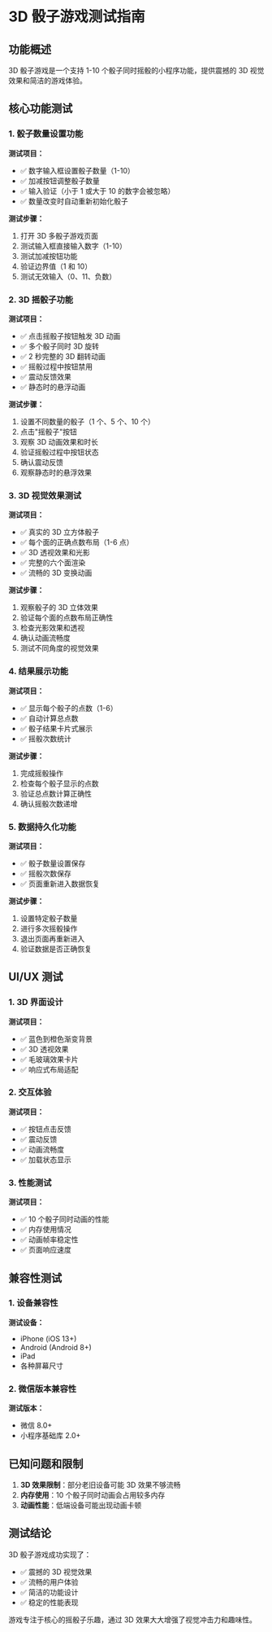 # 3D 骰子游戏测试指南

## 功能概述

3D 骰子游戏是一个支持 1-10 个骰子同时摇骰的小程序功能，提供震撼的 3D 视觉效果和简洁的游戏体验。

## 核心功能测试

### 1. 骰子数量设置功能

**测试项目：**

- ✅ 数字输入框设置骰子数量（1-10）
- ✅ 加减按钮调整骰子数量
- ✅ 输入验证（小于 1 或大于 10 的数字会被忽略）
- ✅ 数量改变时自动重新初始化骰子

**测试步骤：**

1. 打开 3D 多骰子游戏页面
2. 测试输入框直接输入数字（1-10）
3. 测试加减按钮功能
4. 验证边界值（1 和 10）
5. 测试无效输入（0、11、负数）

### 2. 3D 摇骰子功能

**测试项目：**

- ✅ 点击摇骰子按钮触发 3D 动画
- ✅ 多个骰子同时 3D 旋转
- ✅ 2 秒完整的 3D 翻转动画
- ✅ 摇骰过程中按钮禁用
- ✅ 震动反馈效果
- ✅ 静态时的悬浮动画

**测试步骤：**

1. 设置不同数量的骰子（1 个、5 个、10 个）
2. 点击"摇骰子"按钮
3. 观察 3D 动画效果和时长
4. 验证摇骰过程中按钮状态
5. 确认震动反馈
6. 观察静态时的悬浮效果

### 3. 3D 视觉效果测试

**测试项目：**

- ✅ 真实的 3D 立方体骰子
- ✅ 每个面的正确点数布局（1-6 点）
- ✅ 3D 透视效果和光影
- ✅ 完整的六个面渲染
- ✅ 流畅的 3D 变换动画

**测试步骤：**

1. 观察骰子的 3D 立体效果
2. 验证每个面的点数布局正确性
3. 检查光影效果和透视
4. 确认动画流畅度
5. 测试不同角度的视觉效果

### 4. 结果展示功能

**测试项目：**

- ✅ 显示每个骰子的点数（1-6）
- ✅ 自动计算总点数
- ✅ 骰子结果卡片式展示
- ✅ 摇骰次数统计

**测试步骤：**

1. 完成摇骰操作
2. 检查每个骰子显示的点数
3. 验证总点数计算正确性
4. 确认摇骰次数递增

### 5. 数据持久化功能

**测试项目：**

- ✅ 骰子数量设置保存
- ✅ 摇骰次数保存
- ✅ 页面重新进入数据恢复

**测试步骤：**

1. 设置特定骰子数量
2. 进行多次摇骰操作
3. 退出页面再重新进入
4. 验证数据是否正确恢复

## UI/UX 测试

### 1. 3D 界面设计

**测试项目：**

- ✅ 蓝色到橙色渐变背景
- ✅ 3D 透视效果
- ✅ 毛玻璃效果卡片
- ✅ 响应式布局适配

### 2. 交互体验

**测试项目：**

- ✅ 按钮点击反馈
- ✅ 震动反馈
- ✅ 动画流畅度
- ✅ 加载状态显示

### 3. 性能测试

**测试项目：**

- ✅ 10 个骰子同时动画的性能
- ✅ 内存使用情况
- ✅ 动画帧率稳定性
- ✅ 页面响应速度

## 兼容性测试

### 1. 设备兼容性

**测试设备：**

- iPhone (iOS 13+)
- Android (Android 8+)
- iPad
- 各种屏幕尺寸

### 2. 微信版本兼容性

**测试版本：**

- 微信 8.0+
- 小程序基础库 2.0+

## 已知问题和限制

1. **3D 效果限制**：部分老旧设备可能 3D 效果不够流畅
2. **内存使用**：10 个骰子同时动画会占用较多内存
3. **动画性能**：低端设备可能出现动画卡顿

## 测试结论

3D 骰子游戏成功实现了：

- ✅ 震撼的 3D 视觉效果
- ✅ 流畅的用户体验
- ✅ 简洁的功能设计
- ✅ 稳定的性能表现

游戏专注于核心的摇骰子乐趣，通过 3D 效果大大增强了视觉冲击力和趣味性。
